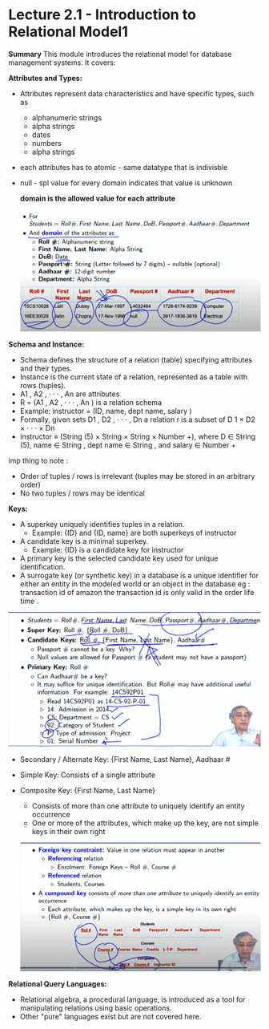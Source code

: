 # Lecture 2.1 - Introduction to Relational Model1

**Summary**
This module introduces the relational model for database management systems. It covers:

**Attributes and Types:**

- Attributes represent data characteristics and have specific types, such as

  - alphanumeric strings
  - alpha strings
  - dates
  - numbers
  - alpha strings

- each attributes has to atomic - same datatype that is indivisble

- null - spl value for every domain indicates that value is unknown

  **domain is the allowed value for each attribute**

  ![1718006752566](image/Lecture2.1-IntroductiontoRelationalModel1/1718006752566.png)

**Schema and Instance:**

- Schema defines the structure of a relation (table) specifying attributes and their types.
- Instance is the current state of a relation, represented as a table with rows (tuples).
- A1 , A2 , · · · , An are attributes
- R = (A1 , A2 , · · · , An ) is a relation schema
- Example: instructor = (ID, name, dept name, salary )
- Formally, given sets D1 , D2 , · · · , Dn a relation r is a subset of
  D 1 × D2 × · · · × Dn
- instructor ≡ (String (5) × String × String × Number +), where D ∈ String (5),
  name ∈ String , dept name ∈ String , and salary ∈ Number +

imp thing to note :

- Order of tuples / rows is irrelevant (tuples may be stored in an arbitrary order)
- No two tuples / rows may be identical

**Keys:**

- A superkey uniquely identifies tuples in a relation.
  - Example: {ID} and {ID, name} are both superkeys of instructor
- A candidate key is a minimal superkey.
  - Example: {ID} is a candidate key for instructor
- A primary key is the selected candidate key used for unique identification.
- A surrogate key (or synthetic key) in a database is a unique identifier for either an
  entity in the modeled world or an object in the database
  eg : transaction id of amazon the transaction id is only valid in the order life time .

![1718007563411](image/Lecture2.1-IntroductiontoRelationalModel1/1718007563411.png)

- Secondary / Alternate Key: {First Name, Last Name}, Aadhaar #

- Simple Key: Consists of a single attribute

- Composite Key: {First Name, Last Name}

  - Consists of more than one attribute to uniquely identify an entity occurrence
  - One or more of the attributes, which make up the key, are not simple keys in their own right

  ![1718007940002](image/Lecture2.1-IntroductiontoRelationalModel1/1718007940002.png)

**Relational Query Languages:**

- Relational algebra, a procedural language, is introduced as a tool for manipulating relations using basic operations.
- Other "pure" languages exist but are not covered here.
